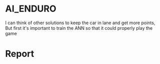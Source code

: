 # AI_ENDURO

I can think of other solutions to keep the car in lane and get more points, But first it's important to train the ANN so that it could properly play the game

# Report
